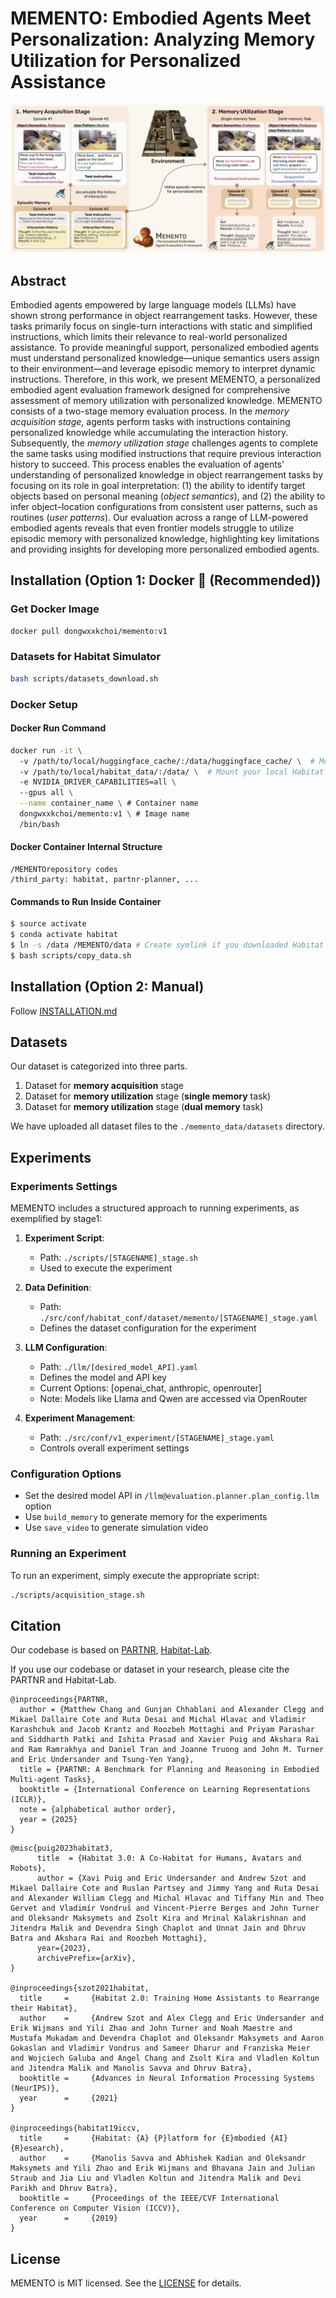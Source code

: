 # MEMENTO: Embodied Agents Meet Personalization: Analyzing Memory Utilization for Personalized Assistance

![MEMENTO Main Figure](./images/MEMENTO_overview.png)

## Abstract

Embodied agents empowered by large language models (LLMs) have shown strong performance in object rearrangement tasks. However, these tasks primarily focus on single-turn interactions with static and simplified instructions, which limits their relevance to real-world personalized assistance. To provide meaningful support, personalized embodied agents must understand personalized knowledge—unique semantics users assign to their environment—and leverage episodic memory to interpret dynamic instructions. Therefore, in this work, we present MEMENTO, a personalized embodied agent evaluation framework designed for comprehensive assessment of memory utilization with personalized knowledge. MEMENTO consists of a two-stage memory evaluation process.  In the *memory acquisition stage*, agents perform tasks with instructions containing personalized knowledge while accumulating the interaction history. Subsequently, the *memory utilization stage* challenges agents to complete the same tasks using modified instructions that require previous interaction history to succeed.  This process enables the evaluation of agents' understanding of personalized knowledge in object rearrangement tasks by focusing on its role in goal interpretation: (1) the ability to identify target objects based on personal meaning (*object semantics*), and (2) the ability to infer object–location configurations from consistent user patterns, such as routines (*user patterns*). Our evaluation across a range of LLM-powered embodied agents reveals that even frontier models struggle to utilize episodic memory with personalized knowledge, highlighting key limitations and providing insights for developing more personalized embodied agents.

## Installation (Option 1: Docker 🐳 (Recommended))

### Get Docker Image
```bash
docker pull dongwxxkchoi/memento:v1
```

### Datasets for Habitat Simulator
```bash
bash scripts/datasets_download.sh
```

### Docker Setup

#### Docker Run Command
```bash
docker run -it \ 
  -v /path/to/local/huggingface_cache/:/data/huggingface_cache/ \  # Mount Hugging Face cache (used as HF_HUB_CACHE)
  -v /path/to/local/habitat_data/:/data/ \  # Mount your local Habitat data, or download datasets inside the container.
  -e NVIDIA_DRIVER_CAPABILITIES=all \ 
  --gpus all \
  --name container_name \ # Container name
  dongwxxkchoi/memento:v1 \ # Image name
  /bin/bash
```

#### Docker Container Internal Structure
```
/MEMENTOrepository codes
/third_party: habitat, partnr-planner, ...
```

#### Commands to Run Inside Container
```bash
$ source activate
$ conda activate habitat
$ ln -s /data /MEMENTO/data # Create symlink if you downloaded Habitat data outside the container.
$ bash scripts/copy_data.sh
```

## Installation (Option 2: Manual)
Follow [INSTALLATION.md](INSTALLATION.md)


## Datasets
Our dataset is categorized into three parts. 
1. Dataset for **memory acquisition** stage
2. Dataset for **memory utilization** stage (**single memory** task)
3. Dataset for **memory utilization** stage (**dual memory** task)

We have uploaded all dataset files to the `./memento_data/datasets` directory.

## Experiments

### Experiments Settings
MEMENTO includes a structured approach to running experiments, as exemplified by stage1:

1. **Experiment Script**: 
   - Path: `./scripts/[STAGENAME]_stage.sh`
   - Used to execute the experiment

2. **Data Definition**:
   - Path: `./src/conf/habitat_conf/dataset/memento/[STAGENAME]_stage.yaml`
   - Defines the dataset configuration for the experiment

3. **LLM Configuration**:
   - Path: `./llm/[desired_model_API].yaml`
   - Defines the model and API key
   - Current Options: [openai_chat, anthropic, openrouter]
   - Note: Models like Llama and Qwen are accessed via OpenRouter

4. **Experiment Management**:
   - Path: `./src/conf/v1_experiment/[STAGENAME]_stage.yaml`
   - Controls overall experiment settings

### Configuration Options
- Set the desired model API in `/llm@evaluation.planner.plan_config.llm` option
- Use `build_memory` to generate memory for the experiments
- Use `save_video` to generate simulation video

### Running an Experiment
To run an experiment, simply execute the appropriate script:

```bash
./scripts/acquisition_stage.sh
```

## Citation

Our codebase is based on [PARTNR](https://github.com/facebookresearch/partnr-planner), [Habitat-Lab](https://github.com/facebookresearch/habitat-lab).

If you use our codebase or dataset in your research, please cite the PARTNR and Habitat-Lab.

```
@inproceedings{PARTNR,
  author = {Matthew Chang and Gunjan Chhablani and Alexander Clegg and Mikael Dallaire Cote and Ruta Desai and Michal Hlavac and Vladimir Karashchuk and Jacob Krantz and Roozbeh Mottaghi and Priyam Parashar and Siddharth Patki and Ishita Prasad and Xavier Puig and Akshara Rai and Ram Ramrakhya and Daniel Tran and Joanne Truong and John M. Turner and Eric Undersander and Tsung-Yen Yang},
  title = {PARTNR: A Benchmark for Planning and Reasoning in Embodied Multi-agent Tasks},
  booktitle = {International Conference on Learning Representations (ICLR)},
  note = {alphabetical author order},
  year = {2025}
}
```

```
@misc{puig2023habitat3,
      title  = {Habitat 3.0: A Co-Habitat for Humans, Avatars and Robots},
      author = {Xavi Puig and Eric Undersander and Andrew Szot and Mikael Dallaire Cote and Ruslan Partsey and Jimmy Yang and Ruta Desai and Alexander William Clegg and Michal Hlavac and Tiffany Min and Theo Gervet and Vladimír Vondruš and Vincent-Pierre Berges and John Turner and Oleksandr Maksymets and Zsolt Kira and Mrinal Kalakrishnan and Jitendra Malik and Devendra Singh Chaplot and Unnat Jain and Dhruv Batra and Akshara Rai and Roozbeh Mottaghi},
      year={2023},
      archivePrefix={arXiv},
}

@inproceedings{szot2021habitat,
  title     =     {Habitat 2.0: Training Home Assistants to Rearrange their Habitat},
  author    =     {Andrew Szot and Alex Clegg and Eric Undersander and Erik Wijmans and Yili Zhao and John Turner and Noah Maestre and Mustafa Mukadam and Devendra Chaplot and Oleksandr Maksymets and Aaron Gokaslan and Vladimir Vondrus and Sameer Dharur and Franziska Meier and Wojciech Galuba and Angel Chang and Zsolt Kira and Vladlen Koltun and Jitendra Malik and Manolis Savva and Dhruv Batra},
  booktitle =     {Advances in Neural Information Processing Systems (NeurIPS)},
  year      =     {2021}
}

@inproceedings{habitat19iccv,
  title     =     {Habitat: {A} {P}latform for {E}mbodied {AI} {R}esearch},
  author    =     {Manolis Savva and Abhishek Kadian and Oleksandr Maksymets and Yili Zhao and Erik Wijmans and Bhavana Jain and Julian Straub and Jia Liu and Vladlen Koltun and Jitendra Malik and Devi Parikh and Dhruv Batra},
  booktitle =     {Proceedings of the IEEE/CVF International Conference on Computer Vision (ICCV)},
  year      =     {2019}
}
```

## License
MEMENTO is MIT licensed. See the [LICENSE](LICENSE) for details.
